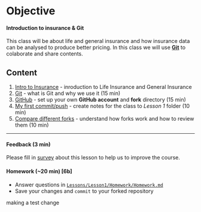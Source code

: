 # Objective
#### Introduction to insurance & Git ####
This class will be about life and general insurance and how insurance data can be analysed to produce better pricing.
In this class we will use [**Git**](Support/About_GIT.md) to colaborate and share contents. 

## Content
1) [Intro to Insurance](Support/About_Insurance.md) - inroduction to Life Insurance and General Insurance
2) [Git](Support/About_GIT.md) - what is Git and why we use it (15 min)
3) [GitHub](Exercises/Ex01_Fork.md) - set up your own **GitHub account** and **fork** directory (15 min)
4) [My first commit/push](Exercises/Ex02_MyFirst.md) - create notes for the class to *Lesson 1* folder (10 min)
5) [Compare different forks](Exercises/Ex03_CompareForks.md) - understand how forks work and how to review them (10 min)

----------------------------------------------
#### Feedback (3 min)

Please fill in [survey](https://forms.office.com/Pages/ResponsePage.aspx?id=unI2RwfNcUOirniLTGGEDmMCeqOOjBtIuObM18vXqrtUOFM1VFFNOE5OTzFWVlNaT1NDTzVNWlZOUy4u) about this lesson to help us to improve the course.

#### Homework (~20 min) [6b]
* Answer questions in [`Lessons/Lesson1/Homework/Homework.md`](Homework/Homework.md)
* Save your changes and `commit` to your forked repository

making a test change